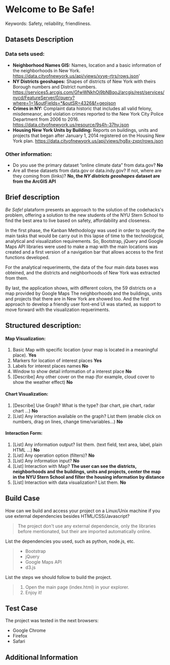 # Welcome to Be Safe!
Keywords: Safety, reliability, friendliness.

## Datasets Description

### Data sets used:
- **Neighborhood Names GIS:** Names, location and a basic information of the neighborhoods in New York. https://data.cityofnewyork.us/api/views/xyye-rtrs/rows.json'
- **NY Districts geoshapes:** Shapes of districts of New York with theirs Borough numbers and District numbers. https://services5.arcgis.com/GfwWNkhOj9bNBqoJ/arcgis/rest/services/nycd/FeatureServer/0/query?where=1=1&outFields=*&outSR=4326&f=geojson
- **Crimes in NY:** Complaint data historic that includes all valid felony, misdemeanor, and violation crimes reported to the New York City Police Department from 2006 to 2016.
 https://data.cityofnewyork.us/resource/9s4h-37hy.json
- **Housing New York Units by Building:**  Reports on buildings, units and projects that began after January 1, 2014 registered on the Housing New York plan. https://data.cityofnewyork.us/api/views/hg8x-zxpr/rows.json

### Other information:
-   Do you use the primary dataset ”online climate data” from data.gov? **No**
-  Are all these datasets from data.gov or data.indy.gov? If not, where are they coming from (links)?  **No, the *NY districts geoshapes* dataset are from the ArcGIS API**

## Brief description
*Be Safe!* plataform presents an approach to the solution of the codehacks's problem, offering a solution to the new students of the NYU Stern School to find the best area to live based on safety, affordability and closeness.

In the first phase, the Kanban Methodology was used in order to specify the main tasks that would be carry out in this lapse of time to the technological, analytical and visualization requirements. So, Bootstrap, jQuery and Google Maps API libraries were used to make a map with the main locations was created and a first version of a navigation bar that allows access to the first functions developed.

For the analytical requeriments, the data of the four main data bases was obteined, and the districts and neighborhoods of New York was extracted from them.

By last, the application shows, with different colors, the 59 districts on a map provided by Google Maps The neighborhoods and the buildings, units and projects that there are in New York are showed too. And the first approach to develop a friendly user font-end UI was started, as support to move forward with the visualization requeriments.

## Structured description:

#### Map Visualization:

 1. Basic Map with specific location (your map is located in a meaningful place). **Yes**
 2. Markers for location of interest places **Yes** 
 3. Labels for interest places names **No**
 4. Window to show detail information of a interest place **No**
 5. [Describe] Any other cover on the map (for example, cloud cover to show the weather effect) **No**

#### Chart Visualization:

1. [Describe] Use Graph? What is the type? (bar chart, pie chart, radar chart ...) **No**
2. [List] Any interaction available on the graph? List them (enable click on numbers, drag on lines, change time/variables...) **No**

#### Interaction Form: 
1. [List] Any information output? list them. (text field, text area, label, plain HTML ...) **No**
2. [List] Any operation option (filters)? **No**
3. [List] Any information input? **No**
4. [List] Interaction with Map? **The user can see the districts, neighborhoods and the buildings, units and projects, center the map in the NYU Stern School and filter the housing information by distance**
5. [List] Interaction with data visualization? List them. **No**

##  Build Case  
How can we build and access your project on a Linux/Unix machine if you use external dependencies besides HTML/CSS/Javascript?

> The project don't use any external dependencie, only the libraries
> before mentionated, but their are imported automatically online.

List the dependencies you used, such as python, node.js, etc.  
> - Bootstrap
> - jQuery
> - Google Maps API
> - d3.js

List the steps we should follow to build the project.
> 1. Open the main page (index.html) in your explorer.
> 2. Enjoy it!

## Test Case    

The project was tested in the next browsers:
 - Google Chrome
 - Firefox
 - Safari

## Additional Information    
